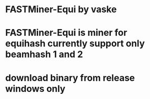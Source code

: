 # FASTMiner-Equi by vaske
# FASTMiner-Equi is miner for equihash currently support only beamhash 1 and 2

# download binary from release windows only
